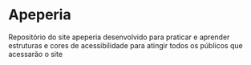 # Apeperia
Repositório do site apeperia desenvolvido para praticar e aprender estruturas e cores de acessibilidade para atingir todos os públicos que acessarão o site
